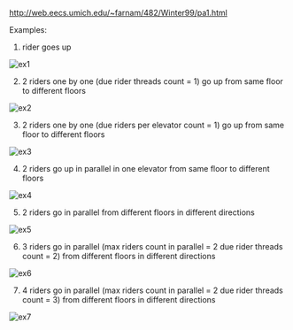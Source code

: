 http://web.eecs.umich.edu/~farnam/482/Winter99/pa1.html

Examples:

1. rider goes up

![ex1](https://user-images.githubusercontent.com/22270928/97811081-4776d700-1c89-11eb-95ff-42725eee61f8.png)

2. 2 riders one by one (due rider threads count = 1) go up from same floor to different floors 

![ex2](https://user-images.githubusercontent.com/22270928/97811090-53629900-1c89-11eb-9f2a-9b91a558f429.png)

3. 2 riders one by one (due riders per elevator count = 1) go up from same floor to different floors 

![ex3](https://user-images.githubusercontent.com/22270928/97811095-55c4f300-1c89-11eb-8b9d-06257515b8eb.png)

4. 2 riders go up in parallel in one elevator from same floor to different floors 

![ex4](https://user-images.githubusercontent.com/22270928/97811096-578eb680-1c89-11eb-8f51-10fa03042d46.png)

5. 2 riders go in parallel from different floors in different directions

![ex5](https://user-images.githubusercontent.com/22270928/97811097-59f11080-1c89-11eb-99b3-743449d94a91.png)

6. 3 riders go in parallel (max riders count in parallel = 2 due rider threads count = 2) from different floors in different directions

![ex6](https://user-images.githubusercontent.com/22270928/97811098-5bbad400-1c89-11eb-8604-c0bf9808080c.png)

7. 4 riders go in parallel (max riders count in parallel = 2 due rider threads count = 3) from different floors in different directions

![ex7](https://user-images.githubusercontent.com/22270928/97811099-5e1d2e00-1c89-11eb-90dd-69654079edb7.png)


